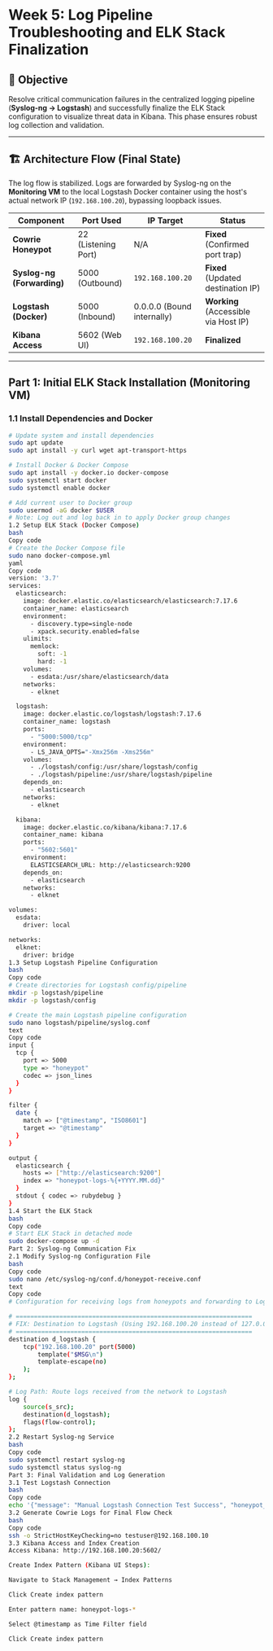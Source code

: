 # Week 5: Log Pipeline Troubleshooting and ELK Stack Finalization

## 🎯 Objective
Resolve critical communication failures in the centralized logging pipeline (**Syslog-ng → Logstash**) and successfully finalize the ELK Stack configuration to visualize threat data in Kibana. This phase ensures robust log collection and validation.

---

## 🏗️ Architecture Flow (Final State)
The log flow is stabilized. Logs are forwarded by Syslog-ng on the **Monitoring VM** to the local Logstash Docker container using the host's actual network IP (`192.168.100.20`), bypassing loopback issues.

| Component | Port Used | IP Target | Status |
|---|---|---|---|
| **Cowrie Honeypot** | 22 (Listening Port) | N/A | **Fixed** (Confirmed port trap) |
| **Syslog-ng (Forwarding)** | 5000 (Outbound) | `192.168.100.20` | **Fixed** (Updated destination IP) |
| **Logstash (Docker)** | 5000 (Inbound) | 0.0.0.0 (Bound internally) | **Working** (Accessible via Host IP) |
| **Kibana Access** | 5602 (Web UI) | `192.168.100.20` | **Finalized** |

---

## Part 1: Initial ELK Stack Installation (Monitoring VM)

### 1.1 Install Dependencies and Docker
```bash
# Update system and install dependencies
sudo apt update
sudo apt install -y curl wget apt-transport-https

# Install Docker & Docker Compose
sudo apt install -y docker.io docker-compose
sudo systemctl start docker
sudo systemctl enable docker

# Add current user to Docker group
sudo usermod -aG docker $USER
# Note: Log out and log back in to apply Docker group changes
1.2 Setup ELK Stack (Docker Compose)
bash
Copy code
# Create the Docker Compose file
sudo nano docker-compose.yml
yaml
Copy code
version: '3.7'
services:
  elasticsearch:
    image: docker.elastic.co/elasticsearch/elasticsearch:7.17.6
    container_name: elasticsearch
    environment:
      - discovery.type=single-node
      - xpack.security.enabled=false
    ulimits:
      memlock:
        soft: -1
        hard: -1
    volumes:
      - esdata:/usr/share/elasticsearch/data
    networks:
      - elknet

  logstash:
    image: docker.elastic.co/logstash/logstash:7.17.6
    container_name: logstash
    ports:
      - "5000:5000/tcp"
    environment:
      - LS_JAVA_OPTS="-Xmx256m -Xms256m"
    volumes:
      - ./logstash/config:/usr/share/logstash/config
      - ./logstash/pipeline:/usr/share/logstash/pipeline
    depends_on:
      - elasticsearch
    networks:
      - elknet

  kibana:
    image: docker.elastic.co/kibana/kibana:7.17.6
    container_name: kibana
    ports:
      - "5602:5601"
    environment:
      ELASTICSEARCH_URL: http://elasticsearch:9200
    depends_on:
      - elasticsearch
    networks:
      - elknet

volumes:
  esdata:
    driver: local

networks:
  elknet:
    driver: bridge
1.3 Setup Logstash Pipeline Configuration
bash
Copy code
# Create directories for Logstash config/pipeline
mkdir -p logstash/pipeline
mkdir -p logstash/config

# Create the main Logstash pipeline configuration
sudo nano logstash/pipeline/syslog.conf
text
Copy code
input {
  tcp {
    port => 5000
    type => "honeypot"
    codec => json_lines
  }
}

filter {
  date {
    match => ["@timestamp", "ISO8601"]
    target => "@timestamp"
  }
}

output {
  elasticsearch {
    hosts => ["http://elasticsearch:9200"]
    index => "honeypot-logs-%{+YYYY.MM.dd}"
  }
  stdout { codec => rubydebug }
}
1.4 Start the ELK Stack
bash
Copy code
# Start ELK Stack in detached mode
sudo docker-compose up -d
Part 2: Syslog-ng Communication Fix
2.1 Modify Syslog-ng Configuration File
bash
Copy code
sudo nano /etc/syslog-ng/conf.d/honeypot-receive.conf
text
Copy code
# Configuration for receiving logs from honeypots and forwarding to Logstash.

# =================================================================
# FIX: Destination to Logstash (Using 192.168.100.20 instead of 127.0.0.1)
# =================================================================
destination d_logstash {
    tcp("192.168.100.20" port(5000)
        template("$MSG\n") 
        template-escape(no)
    );
};

# Log Path: Route logs received from the network to Logstash
log {
    source(s_src);
    destination(d_logstash);
    flags(flow-control);
};
2.2 Restart Syslog-ng Service
bash
Copy code
sudo systemctl restart syslog-ng
sudo systemctl status syslog-ng
Part 3: Final Validation and Log Generation
3.1 Test Logstash Connection
bash
Copy code
echo '{"message": "Manual Logstash Connection Test Success", "honeypot_source": "manual_test_week5"}' | nc 192.168.100.20 5000
3.2 Generate Cowrie Logs for Final Flow Check
bash
Copy code
ssh -o StrictHostKeyChecking=no testuser@192.168.100.10
3.3 Kibana Access and Index Creation
Access Kibana: http://192.168.100.20:5602/

Create Index Pattern (Kibana UI Steps):

Navigate to Stack Management → Index Patterns

Click Create index pattern

Enter pattern name: honeypot-logs-*

Select @timestamp as Time Filter field

Click Create index pattern
